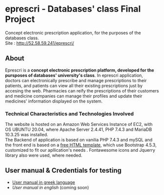 # eprescri - Databases' class Final Project
Concept electronic prescription application, for the purposes of the databases class. <br>
Site : http://52.58.59.241/eprescri/

## About 
Eprescri is a **concept electronic prescription platform, developed for the pursposes of databases' university's class**. In eprescri application, doctors can electronically prescribe and manage prescriptions to their patients, and patients can view all their existing prescriptions just by accesing the web. Pharmacies can reify the prescriptions of their customers and medicine companies can manage their profiles and update their medicines' information displayed on the system.
<br> 
### Technical Characteristics and Technologies Involved 
The website is hosted on an Amazon Web Services Instance of EC2, with OS UBUNTU 20.04, where Apache Server 2.4.41, PHP 7.4.3 and MariaDB 10.3.25 was installed. <br>
The Backend of application is based on vanilia PHP 7.4.3 and mySQL and the front end is based on a [free HTML template](https://bootstrapmade.com/family-multipurpose-html-bootstrap-template-free/), which use Bootstrap 4.5.3, customized to fit our apllication's needs . Fontawesome icons and Jquerry library also were used, where needed. 

## User manual & Credentials for testing
- [User manual in greek language](https://github.com/mikalaki/eprescri/blob/main/eprescri_user_manual_GR.pdf) <br>
- *User manual in english* (coming soon)<br>

